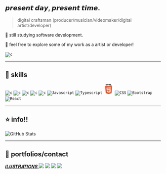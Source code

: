## 𝙥𝙧𝙚𝙨𝙚𝙣𝙩 𝙙𝙖𝙮, 𝙥𝙧𝙚𝙨𝙚𝙣𝙩 𝙩𝙞𝙢𝙚. </strong>

> digital craftsman (producer/musician/videomaker/digital artist/developer) 

🔭 still studying software development.                                                               

💬 feel free to explore some of my work as a artist or developer!

<code><img height="300" src="[https://cdn.discordapp.com/attachments/879097690208735252/1096124039623344128/lain.gif](https://media.discordapp.net/attachments/858911571321683978/1212203479658143774/IMG_7276.gif?ex=65f0fb77&is=65de8677&hm=a9a54a36d3b855c17add7b597c814491e57c1a77987cfd4155e7c94c4e9b9913&)" alt="c"/></code>

----

## 🚀 skills
<code><img height="32" src="https://cdn.jsdelivr.net/gh/devicons/devicon/icons/premierepro/premierepro-original.svg" alt="c"/></code>
<code><img height="32" src="https://cdn.jsdelivr.net/gh/devicons/devicon/icons/photoshop/photoshop-plain.svg" alt="c"/></code>
<code><img height="32" src="https://cdn.jsdelivr.net/gh/devicons/devicon/icons/aftereffects/aftereffects-original.svg" alt="c"/></code>
<code><img height="32" src="https://cdn.jsdelivr.net/gh/devicons/devicon/icons/illustrator/illustrator-line.svg" alt="c"/></code>
<code><img height="32" src="https://cdn.jsdelivr.net/gh/devicons/devicon/icons/python/python-original.svg" alt="c"/></code>
<code><img height="32" src="https://cdn.jsdelivr.net/gh/devicons/devicon/icons/java/java-original.svg" alt="Javascript"/></code>
<code><img height="32" src="https://cdn.jsdelivr.net/gh/devicons/devicon/icons/javascript/javascript-original.svg" alt="Typescript"/></code>
<code><img height="32" src="https://raw.githubusercontent.com/github/explore/80688e429a7d4ef2fca1e82350fe8e3517d3494d/topics/html/html.png" alt="HTML5"/></code>
<code><img height="32" src="https://cdn.jsdelivr.net/gh/devicons/devicon/icons/nodejs/nodejs-original.svg" alt="CSS"/></code>
<code><img height="32" src="https://cdn.jsdelivr.net/gh/devicons/devicon/icons/git/git-original.svg" alt="Bootstrap"/></code>
<code><img height="32" src="https://cdn.jsdelivr.net/gh/devicons/devicon/icons/github/github-original.svg" alt="React"/></code>

---

## ⭐ info!!
![GitHub Stats](https://github-readme-stats.vercel.app/api?username=crushedbyamallet&show_icons=true)

---

## 👋 portfolios/contact
<div> 
  <a href="https://www.artstation.com/marullyn" target="_blank"> 𝑰𝑳𝑼𝑺𝑻𝑹𝑨𝑻𝑰𝑶𝑵𝑺 </a>
  <a href="https://www.instagram.com/marullynn/" target="_blank"><img src="https://img.shields.io/badge/-Instagram-%23E4405F?style=for-the-badge&logo=instagram&logoColor=white" target="_blank"></a>
 	<a href="https://www.behance.net/marullyn/" target="_blank"><img src="https://img.shields.io/badge/-Behance-blue?style=for-the-badge&logo=behance&logoColor=whit"></a>
 <a href="https://discord.gg/wagxzStdcR](https://open.spotify.com/artist/5YmbyvSzDc2PHZplAA2Til?si=s9TeKjA5S1eebeZw7vLAkA)" target="_blank"><img src="https://img.shields.io/badge/Spotify-1ED760?&style=for-the-badge&logo=spotify&logoColor=white"></a> 
  <a href="https://www.linkedin.com/in/rafaella-ballerini-45875016a](https://www.linkedin.com/in/mary-speranzini-a6092726a/)" target="_blank"><img src="https://img.shields.io/badge/-LinkedIn-%230077B5?style=for-the-badge&logo=linkedin&logoColor=white" target="_blank"></a> 
  
</div>

